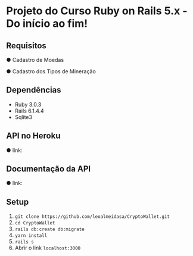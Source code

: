 # Projeto do Curso Ruby on Rails 5.x - Do início ao fim!

## Requisitos
● Cadastro de Moedas 

● Cadastro dos Tipos de Mineração

## Dependências

- Ruby 3.0.3
- Rails 6.1.4.4
- Sqlite3

## API no Heroku
● link:

## Documentação da API
● link: 

## Setup

1. `git clone https://github.com/leoalmeidasa/CryptoWallet.git`
2. `cd CryptoWallet`
3. `rails db:create db:migrate`
4. `yarn install`
5. `rails s`
6. Abrir o link `localhost:3000`
